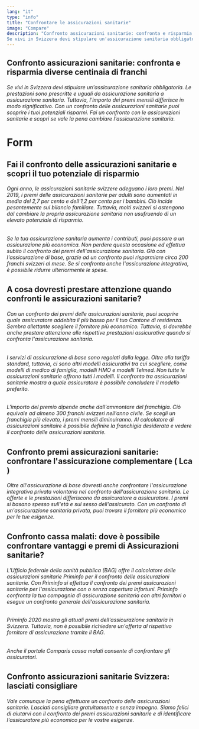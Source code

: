 ```yaml
---
lang: "it"
type: "info"
title: "Confrontare le assicurazioni sanitarie"
image: "Compare"
description: "Confronto assicurazioni sanitarie: confronta e risparmia diverse centinaia di franchi
Se vivi in Svizzera devi stipulare un'assicurazione sanitaria obbligatoria. Le prestazioni sono prescritte e uguali da assicurazione sanitaria a assicurazione sanitaria. Tuttavia, l'importo dei premi mensili differisce in modo significativo. Con un confronto delle assicurazioni sanitarie puoi scoprire i tuoi potenziali risparmi. Fai un confronto con le assicurazioni sanitarie e scopri se vale la pena cambiare l'assicurazione sanitaria."
---
```


## Confronto assicurazioni sanitarie: confronta e risparmia diverse centinaia di franchi

###### Se vivi in Svizzera devi stipulare un'assicurazione sanitaria obbligatoria. Le prestazioni sono prescritte e uguali da assicurazione sanitaria a assicurazione sanitaria. Tuttavia, l'importo dei premi mensili differisce in modo significativo. Con un confronto delle assicurazioni sanitarie puoi scoprire i tuoi potenziali risparmi. Fai un confronto con le assicurazioni sanitarie e scopri se vale la pena cambiare l'assicurazione sanitaria.

# Form

## Fai il confronto delle assicurazioni sanitarie e scopri il tuo potenziale di risparmio

###### Ogni anno, le assicurazioni sanitarie svizzere adeguano i loro premi. Nel 2019, i premi delle assicurazioni sanitarie per adulti sono aumentati in media del 2,7 per cento e dell'1,2 per cento per i bambini. Ciò incide pesantemente sul bilancio familiare. Tuttavia, molti svizzeri si astengono dal cambiare la propria assicurazione sanitaria non usufruendo di un elevato potenziale di risparmio.

###### Se la tua assicurazione sanitaria aumenta i contributi, puoi passare a un assicurazione più economica. Non perdere questa occasione ed effettua subito il confronto dei premi dell'assicurazione sanitaria. Già con l'assicurazione di base, grazie ad un confronto puoi risparmiare circa 200 franchi svizzeri al mese. Se si confronta anche l'assicurazione integrativa, è possibile ridurre ulteriormente le spese.

## A cosa dovresti prestare attenzione quando confronti le assicurazioni sanitarie?

###### Con un confronto dei premi delle assicurazioni sanitarie, puoi scoprire quale assicuratore addebita il più basso per il tuo Cantone di residenza. Sembra allettante scegliere il fornitore più economico. Tuttavia, si dovrebbe anche prestare attenzione alle rispettive prestazioni assicurative quando si confronta l'assicurazione sanitaria.

###### I servizi di assicurazione di base sono regolati dalla legge. Oltre alla tariffa standard, tuttavia, ci sono altri modelli assicurativi tra cui scegliere, come modelli di medico di famiglia, modelli HMO e modelli Telmed. Non tutte le assicurazioni sanitarie offrono tutti i modelli. Il confronto tra assicurazioni sanitarie mostra a quale assicuratore è possibile concludere il modello preferito.

###### L'importo del premio dipende anche dall'ammontare del franchigia. Ciò equivale ad almeno 300 franchi svizzeri nell'anno civile. Se scegli un franchigia più elevato, i premi mensili diminuiranno. Al calcolatore di assicurazioni sanitaire è possibile definire la franchigia desiderata e vedere il confronto delle assicurazioni sanitarie.

## Confronto premi assicurazioni sanitarie: confrontare l'assicurazione complementare ( Lca )

###### Oltre all'assicurazione di base dovresti anche confrontare l'assicurazione integrativa privata volontaria nel confronto dell'assicurazione sanitaria. Le offerte e le prestazioni differiscono da assicuratore a assicuratore. I premi si basano spesso sull'età e sul sesso dell'assicurato. Con un confronto di un'assicurazione sanitaria privata, puoi trovare il fornitore più economico per le tue esigenze.

## Confronto cassa malati: dove è possibile confrontare vantaggi e premi di Assicurazioni sanitarie?

###### L'Ufficio federale della sanità pubblica (BAG) offre il calcolatore delle assicurazioni sanitarie Priminfo per il confronto delle assicurazioni sanitarie. Con Priminfo si effettua il confronto dei premi assicurazioni sanitarie per l'assicurazione con o senza copertura infortuni. Priminfo confronta la tua compagnia di assicurazione sanitaria con altri fornitori o esegue un confronto generale dell'assicurazione sanitaria.

###### Priminfo 2020 mostra gli attuali premi dell'assicurazione sanitaria in Svizzera. Tuttavia, non è possibile richiedere un'offerta al rispettivo fornitore di assicurazione tramite il BAG.

###### Anche il portale Comparis cassa malati consente di confrontare gli assicuratori.

## Confronto assicurazioni sanitarie Svizzera: lasciati consigliare

###### Vale comunque la pena effettuare un confronto delle assicurazioni sanitarie. Lasciati consigliare gratuitamente e senza impegno. Siamo felici di aiutarvi con il confronto dei premi assicurazioni sanitarie e di identificare l'assicuratore più economico per le vostre esigenze.
